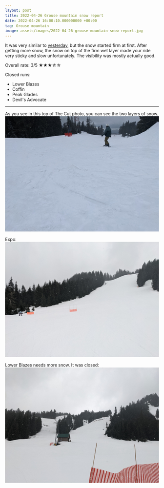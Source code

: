 ```yaml
---
layout: post
title: 2022-04-26 Grouse mountain snow report
date: 2022-04-26 16:00:10.000000000 +00:00
tag: Grouse mountain
image: assets/images/2022-04-26-grouse-mountain-snow-report.jpg
---
```


It was very similar to [yesterday](/2022-04-25-grouse-mountain-snow-report/), but the snow started firm at first. After getting more snow, the snow on top of the firm wet layer made your ride very sticky and slow unfortunately. The visibility was mostly actually good.

Overall rate: 3/5 ★★★☆☆

Closed runs:

* Lower Blazes
* Coffin
* Peak Glades
* Devil's Advocate

---

As you see in this top of The Cut photo, you can see the two layers of snow.
![](/assets/images/2022-04-26-the-cut.jpg)

Expo:
![](/assets/images/2022-04-26-expo.jpg)

Lower Blazes needs more snow. It was closed:
![](/assets/images/2022-04-26-lower-blazes.jpg)
